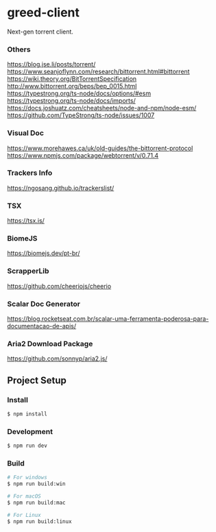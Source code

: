 # greed-client
Next-gen torrent client.

### Others
https://blog.jse.li/posts/torrent/<br>
https://www.seanjoflynn.com/research/bittorrent.html#bittorrent<br>
https://wiki.theory.org/BitTorrentSpecification<br>
http://www.bittorrent.org/beps/bep_0015.html<br>
https://typestrong.org/ts-node/docs/options/#esm<br>
https://typestrong.org/ts-node/docs/imports/<br>
https://docs.joshuatz.com/cheatsheets/node-and-npm/node-esm/<br>
https://github.com/TypeStrong/ts-node/issues/1007<br>

### Visual Doc
https://www.morehawes.ca/uk/old-guides/the-bittorrent-protocol<br>
https://www.npmjs.com/package/webtorrent/v/0.71.4<br>

### Trackers Info
https://ngosang.github.io/trackerslist/

### TSX
https://tsx.is/<br>

### BiomeJS
https://biomejs.dev/pt-br/

### ScrapperLib 
https://github.com/cheeriojs/cheerio<br>

### Scalar Doc Generator
https://blog.rocketseat.com.br/scalar-uma-ferramenta-poderosa-para-documentacao-de-apis/

### Aria2 Download Package
https://github.com/sonnyp/aria2.js/

## Project Setup

### Install

```bash
$ npm install
```

### Development

```bash
$ npm run dev
```

### Build

```bash
# For windows
$ npm run build:win

# For macOS
$ npm run build:mac

# For Linux
$ npm run build:linux
```